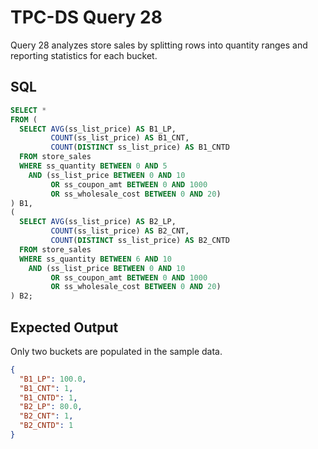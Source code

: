# TPC-DS Query 28

Query 28 analyzes store sales by splitting rows into quantity ranges and
reporting statistics for each bucket.

## SQL
```sql
SELECT *
FROM (
  SELECT AVG(ss_list_price) AS B1_LP,
         COUNT(ss_list_price) AS B1_CNT,
         COUNT(DISTINCT ss_list_price) AS B1_CNTD
  FROM store_sales
  WHERE ss_quantity BETWEEN 0 AND 5
    AND (ss_list_price BETWEEN 0 AND 10
         OR ss_coupon_amt BETWEEN 0 AND 1000
         OR ss_wholesale_cost BETWEEN 0 AND 20)
) B1,
(
  SELECT AVG(ss_list_price) AS B2_LP,
         COUNT(ss_list_price) AS B2_CNT,
         COUNT(DISTINCT ss_list_price) AS B2_CNTD
  FROM store_sales
  WHERE ss_quantity BETWEEN 6 AND 10
    AND (ss_list_price BETWEEN 0 AND 10
         OR ss_coupon_amt BETWEEN 0 AND 1000
         OR ss_wholesale_cost BETWEEN 0 AND 20)
) B2;
```

## Expected Output
Only two buckets are populated in the sample data.
```json
{
  "B1_LP": 100.0,
  "B1_CNT": 1,
  "B1_CNTD": 1,
  "B2_LP": 80.0,
  "B2_CNT": 1,
  "B2_CNTD": 1
}
```
